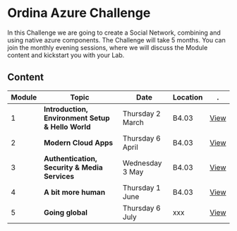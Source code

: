 # Ordina Azure Challenge #
In this Challenge we are going to create a Social Network, combining and using native azure components. 
The Challenge will take 5 months. You can join the monthly evening sessions, where we will
discuss the Module content and kickstart you with your Lab. 

## Content ##
Module | Topic | Date | Location | .
--- | --- | --- | ---  | ---
1 | **Introduction, Environment Setup & Hello World** | Thursday 2 March | B4.03 | [View](Modules/01)
2 | **Modern Cloud Apps** | Thursday 6 April  | B4.03 | [View](Modules/02)
3 | **Authentication, Security & Media Services** | Wednesday 3 May  | B4.03 | [View](Modules/03) |  
4 | **A bit more human**  | Thursday 1 June  | B4.03  | [View](Modules/04)
5 | **Going global** | Thursday 6 July  | xxx | [View](Modules/05)

